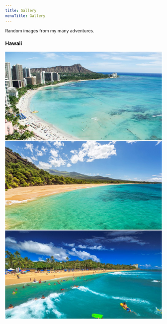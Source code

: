 ```yaml
---
title: Gallery
menuTitle: Gallery
---
```


Random images from my many adventures.

### Hawaii

![Hawaii](./hawaii_1.jpeg)
![Hawaii](./hawaii_2.jpg)
![Hawaii](./hawaii_3.jpeg)
